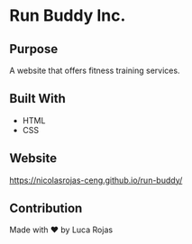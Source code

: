 # Run Buddy Inc.

## Purpose

A website that offers fitness training services.

## Built With

- HTML
- CSS

## Website

https://nicolasrojas-ceng.github.io/run-buddy/

## Contribution

Made with ❤️ by Luca Rojas
